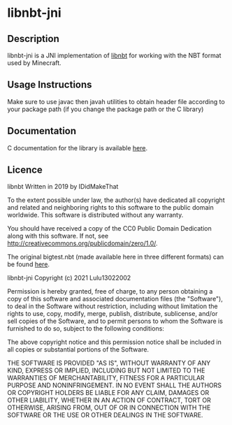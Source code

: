 # libnbt-jni

## Description

libnbt-jni is a JNI implementation of [libnbt](https://github.com/Lulu13022002/libnbt) for working with the NBT format used by Minecraft.

## Usage Instructions
Make sure to use javac then javah utilities to obtain header file according to your
package path (if you change the package path or the C library)

## Documentation
C documentation for the library is available [here](https://github.com/Lulu13022002/libnbt/blob/master/doc.md).

## Licence
libnbt
Written in 2019 by IDidMakeThat

To the extent possible under law, the author(s) have dedicated all copyright
and related and neighboring rights to this software to the public domain
worldwide. This software is distributed without any warranty.

You should have received a copy of the CC0 Public Domain Dedication along
with this software. If not, see <http://creativecommons.org/publicdomain/zero/1.0/>.

The original bigtest.nbt (made available here in three different formats) can be found [here](https://wiki.vg/NBT).

libnbt-jni
Copyright (c) 2021 Lulu13022002

Permission is hereby granted, free of charge, to any person obtaining a copy
of this software and associated documentation files (the "Software"), to deal
in the Software without restriction, including without limitation the rights
to use, copy, modify, merge, publish, distribute, sublicense, and/or sell
copies of the Software, and to permit persons to whom the Software is
furnished to do so, subject to the following conditions:

The above copyright notice and this permission notice shall be included in all
copies or substantial portions of the Software.

THE SOFTWARE IS PROVIDED "AS IS", WITHOUT WARRANTY OF ANY KIND, EXPRESS OR
IMPLIED, INCLUDING BUT NOT LIMITED TO THE WARRANTIES OF MERCHANTABILITY,
FITNESS FOR A PARTICULAR PURPOSE AND NONINFRINGEMENT. IN NO EVENT SHALL THE
AUTHORS OR COPYRIGHT HOLDERS BE LIABLE FOR ANY CLAIM, DAMAGES OR OTHER
LIABILITY, WHETHER IN AN ACTION OF CONTRACT, TORT OR OTHERWISE, ARISING FROM,
OUT OF OR IN CONNECTION WITH THE SOFTWARE OR THE USE OR OTHER DEALINGS IN THE
SOFTWARE.
